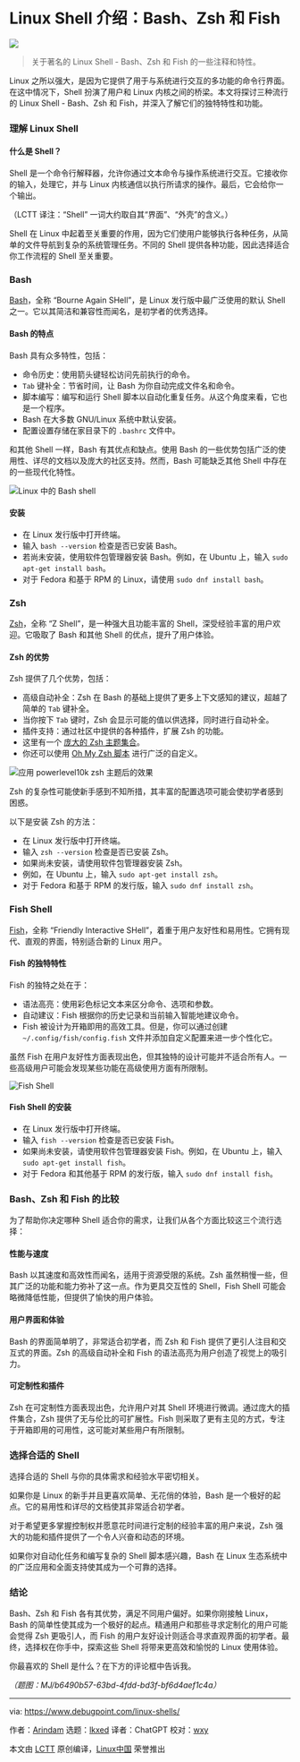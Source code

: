 [#]: subject: "Linux Shells: Bash, Zsh, and Fish Explained"
[#]: via: "https://www.debugpoint.com/linux-shells/"
[#]: author: "Arindam https://www.debugpoint.com/author/admin1/"
[#]: collector: "lkxed"
[#]: translator: "ChatGPT"
[#]: reviewer: "wxy"
[#]: publisher: "wxy"
[#]: url: "https://linux.cn/article-16038-1.html"

Linux Shell 介绍：Bash、Zsh 和 Fish
======

![][0]

> 关于著名的 Linux Shell - Bash、Zsh 和 Fish 的一些注释和特性。

Linux 之所以强大，是因为它提供了用于与系统进行交互的多功能的命令行界面。在这中情况下，Shell 扮演了用户和 Linux 内核之间的桥梁。本文将探讨三种流行的 Linux Shell - Bash、Zsh 和 Fish，并深入了解它们的独特特性和功能。

### 理解 Linux Shell

#### 什么是 Shell？

Shell 是一个命令行解释器，允许你通过文本命令与操作系统进行交互。它接收你的输入，处理它，并与 Linux 内核通信以执行所请求的操作。最后，它会给你一个输出。

（LCTT 译注：“Shell” 一词大约取自其“界面”、“外壳”的含义。）

Shell 在 Linux 中起着至关重要的作用，因为它们使用户能够执行各种任务，从简单的文件导航到复杂的系统管理任务。不同的 Shell 提供各种功能，因此选择适合你工作流程的 Shell 至关重要。

### Bash

[Bash][1]，全称 “Bourne Again SHell”，是 Linux 发行版中最广泛使用的默认 Shell 之一。它以其简洁和兼容性而闻名，是初学者的优秀选择。

#### Bash 的特点

Bash 具有众多特性，包括：

- 命令历史：使用箭头键轻松访问先前执行的命令。
- `Tab` 键补全：节省时间，让 Bash 为你自动完成文件名和命令。
- 脚本编写：编写和运行 Shell 脚本以自动化重复任务。从这个角度来看，它也是一个程序。
- Bash 在大多数 GNU/Linux 系统中默认安装。
- 配置设置存储在家目录下的 `.bashrc` 文件中。

和其他 Shell 一样，Bash 有其优点和缺点。使用 Bash 的一些优势包括广泛的使用性、详尽的文档以及庞大的社区支持。然而，Bash 可能缺乏其他 Shell 中存在的一些现代化特性。

![Linux 中的 Bash shell][2]

#### 安装

- 在 Linux 发行版中打开终端。
- 输入 `bash --version` 检查是否已安装 Bash。
- 若尚未安装，使用软件包管理器安装 Bash。例如，在 Ubuntu 上，输入 `sudo apt-get install bash`。
- 对于 Fedora 和基于 RPM 的 Linux，请使用 `sudo dnf install bash`。

### Zsh

[Zsh][3]，全称 “Z Shell”，是一种强大且功能丰富的 Shell，深受经验丰富的用户欢迎。它吸取了 Bash 和其他 Shell 的优点，提升了用户体验。

#### Zsh 的优势

Zsh 提供了几个优势，包括：

- 高级自动补全：Zsh 在 Bash 的基础上提供了更多上下文感知的建议，超越了简单的 `Tab` 键补全。
- 当你按下 `Tab` 键时，Zsh 会显示可能的值以供选择，同时进行自动补全。
- 插件支持：通过社区中提供的各种插件，扩展 Zsh 的功能。
- 这里有一个 [庞大的 Zsh 主题集合][4]。
- 你还可以使用 [Oh My Zsh 脚本][5] 进行广泛的自定义。

![应用 powerlevel10k zsh 主题后的效果][6]

Zsh 的复杂性可能使新手感到不知所措，其丰富的配置选项可能会使初学者感到困惑。

以下是安装 Zsh 的方法：

- 在 Linux 发行版中打开终端。
- 输入 `zsh --version` 检查是否已安装 Zsh。
- 如果尚未安装，请使用软件包管理器安装 Zsh。
- 例如，在 Ubuntu 上，输入 `sudo apt-get install zsh`。
- 对于 Fedora 和基于 RPM 的发行版，输入 `sudo dnf install zsh`。

### Fish Shell

[Fish][7]，全称 “Friendly Interactive SHell”，着重于用户友好性和易用性。它拥有现代、直观的界面，特别适合新的 Linux 用户。

#### Fish 的独特特性

Fish 的独特之处在于：

- 语法高亮：使用彩色标记文本来区分命令、选项和参数。
- 自动建议：Fish 根据你的历史记录和当前输入智能地建议命令。
- Fish 被设计为开箱即用的高效工具。但是，你可以通过创建 `~/.config/fish/config.fish` 文件并添加自定义配置来进一步个性化它。

虽然 Fish 在用户友好性方面表现出色，但其独特的设计可能并不适合所有人。一些高级用户可能会发现某些功能在高级使用方面有所限制。

![Fish Shell][8]

#### Fish Shell 的安装

- 在 Linux 发行版中打开终端。
- 输入 `fish --version` 检查是否已安装 Fish。
- 如果尚未安装，请使用软件包管理器安装 Fish。例如，在 Ubuntu 上，输入 `sudo apt-get install fish`。
- 对于 Fedora 和其他基于 RPM 的发行版，输入 `sudo dnf install fish`。

### Bash、Zsh 和 Fish 的比较

为了帮助你决定哪种 Shell 适合你的需求，让我们从各个方面比较这三个流行选择：

#### 性能与速度

Bash 以其速度和高效性而闻名，适用于资源受限的系统。Zsh 虽然稍慢一些，但其广泛的功能和能力弥补了这一点。作为更具交互性的 Shell，Fish Shell 可能会略微降低性能，但提供了愉快的用户体验。

#### 用户界面和体验

Bash 的界面简单明了，非常适合初学者，而 Zsh 和 Fish 提供了更引人注目和交互式的界面。Zsh 的高级自动补全和 Fish 的语法高亮为用户创造了视觉上的吸引力。

#### 可定制性和插件

Zsh 在可定制性方面表现出色，允许用户对其 Shell 环境进行微调。通过庞大的插件集合，Zsh 提供了无与伦比的可扩展性。Fish 则采取了更有主见的方式，专注于开箱即用的可用性，这可能对某些用户有所限制。

### 选择合适的 Shell

选择合适的 Shell 与你的具体需求和经验水平密切相关。

如果你是 Linux 的新手并且更喜欢简单、无花俏的体验，Bash 是一个极好的起点。它的易用性和详尽的文档使其非常适合初学者。

对于希望更多掌握控制权并愿意花时间进行定制的经验丰富的用户来说，Zsh 强大的功能和插件提供了一个令人兴奋和动态的环境。

如果你对自动化任务和编写复杂的 Shell 脚本感兴趣，Bash 在 Linux 生态系统中的广泛应用和全面支持使其成为一个可靠的选择。

### 结论

Bash、Zsh 和 Fish 各有其优势，满足不同用户偏好。如果你刚接触 Linux，Bash 的简单性使其成为一个极好的起点。精通用户和那些寻求定制化的用户可能会觉得 Zsh 更吸引人，而 Fish 的用户友好设计则适合寻求直观界面的初学者。最终，选择权在你手中，探索这些 Shell 将带来更高效和愉悦的 Linux 使用体验。

你最喜欢的 Shell 是什么？在下方的评论框中告诉我。

*（题图：MJ/b6490b57-63bd-4fdd-bd3f-bf6d4aef1c4a）*

--------------------------------------------------------------------------------

via: https://www.debugpoint.com/linux-shells/

作者：[Arindam][a]
选题：[lkxed][b]
译者：ChatGPT
校对：[wxy](https://github.com/wxy)

本文由 [LCTT](https://github.com/LCTT/TranslateProject) 原创编译，[Linux中国](https://linux.cn/) 荣誉推出

[a]: https://www.debugpoint.com/author/admin1/
[b]: https://github.com/lkxed/
[1]: https://www.gnu.org/software/bash/
[2]: https://www.debugpoint.com/wp-content/uploads/2023/07/Bash-shell-in-Linux.jpg
[3]: https://www.zsh.org/
[4]: https://github.com/unixorn/awesome-zsh-plugins
[5]: https://www.debugpoint.com/oh-my-zsh-powerlevel10k/
[6]: https://www.debugpoint.com/wp-content/uploads/2022/12/After-applying-settings-in-powerlevel10k-zsh-theme.jpg
[7]: https://fishshell.com/
[8]: https://www.debugpoint.com/wp-content/uploads/2023/07/Fish-Shell.jpg
[9]: https://pixabay.com/users/julesroman-359800/
[0]: https://img.linux.net.cn/data/attachment/album/202307/27/152721rd48wwn7xxfkngdw.jpg
